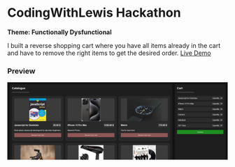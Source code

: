 # CodingWithLewis Hackathon
**Theme: Functionally Dysfunctional**

I built a reverse shopping cart where you have all items already in the cart and have to remove the right items to get the desired order.
[Live Demo](https://thedarkride.de/reverse_cart)

### Preview
![](img/preview.png)
